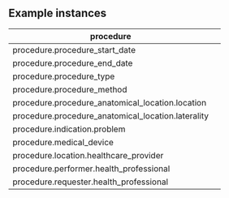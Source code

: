 ## Example instances

| procedure                                             |                   |
|-------------------------------------------------------|-------------------|
| procedure.procedure_start_date                        |                   |     	                  
| procedure.procedure_end_date                          |                   |
| procedure.procedure_type	                            |                   |
| procedure.procedure_method	                        |                   |
| procedure.procedure_anatomical_location.location	    |                   |
| procedure.procedure_anatomical_location.laterality	|                   |
| procedure.indication.problem	                        |                   |
| procedure.medical_device                              |                   |
| procedure.location.healthcare_provider	            |                   |
| procedure.performer.health_professional	            |                   |
| procedure.requester.health_professional	            |                   |